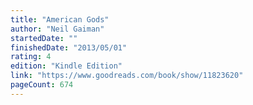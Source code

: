 ```yaml
---
title: "American Gods"
author: "Neil Gaiman"
startedDate: ""
finishedDate: "2013/05/01"
rating: 4
edition: "Kindle Edition"
link: "https://www.goodreads.com/book/show/11823620"
pageCount: 674
---
```



